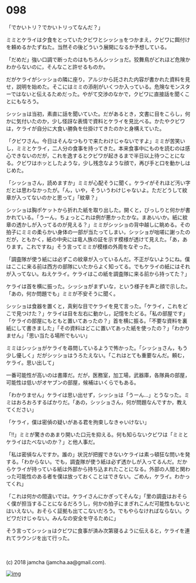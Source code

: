 # 098

「でかいトリ？でかいトリってなんだ？」  

ミミとケライは夕食をとっていたクビワとシッショをつかまえ，クビワに餌付けを頼めるかたずねた。当然その後どういう展開になるか予想している。  

「だめだ」強い口調で断ったのはもちろんシッショだ。狡舞鳥がどれほど危険かわからないのに，そんなこと許せるものか。  

だがケライがシッショの隣に座り，アルジから託された内容が書かれた資料を見せ，説明を始めた。そこにはミミの添削がいくつか入っている。危険なモンスターではないと伝えるためだった。やがて交渉のなかで，クビワに直接話を聞くことにもなろう。  

シッショは当初，素直に話を聞いていた。だがあるとき，文書に目をこらし，何かに気付いたのか，少し怪訝な表情で資料とケライを見比べる。かたやクビワは，ケライが自分に大食い勝負を仕掛けてきたのかと身構えていた。  

「クビワさん。今日はそんなつもりで来たわけじゃないですよ」ミミが苦笑いし，ミミとケライ，二人分の食事を持ってきた。本来食事中にものを読むのは感心できないのだが，これを逸するとクビワが起きるまで半日以上待つことになる。クビワはホッとしたような，少し残念なような顔で，再び手と口を動かしはじめた。  

「シッショさん，読めますか」ミミが心配そうに聞く。ケライがそれほど汚い字だとは思わなかったが。「ん，いや，そういうわけじゃないよ。ただどうして紋章が入ってないのかと思って」「紋章？」  

シッショは胸ポケットから折れた紙を取り出した。開くと，びっしりと何かが書かれている。「うーん，ちょっとこれは例が悪かったかな。まあいいか。紙に紋章の透かしが入ってるのが見える？」ミミがシッショの背中越しに眺める。その拍子にミミの柔らかい身体の一部が当たってしまい，シッショが咄嗟に謝ったのだが，ともかく，紙の中央には竜人族の証を示す模様が透けて見えた。「あ，あります。これですね」そう言ってミミが模様の外周をなぞった。  

「調査隊が使う紙には必ずこの紋章が入っているんだ。不正がないようにね。僕はここに来る前は西方の部隊にいたからよく知ってる。でもケライの紙にはそれが入ってない。ねえケライ。ケライはこの紙を調査隊に来る前から持ってた？」  

ケライは首を横に振った。シッショがまずいな，という様子を声と顔で示した。「あの，何か問題でも」ミミが不安そうに聞く。  

シッショは食器を置くと，真剣な目でケライを見て言った。「ケライ，これをどこで見つけた？」ケライは目を左右に動かし，記憶をたどる。「私の部屋です」「ケライの部屋にもともと置いてあったの？」首を横に振る。「不要な資料を裏紙にして書きました」「その資料はどこに置いてあった紙を使ったの？」「わかりません」「思い当たる場所でもいい」  

ミミはシッショがケライを尋問しているようで怖かった。「シッショさん，もう少し優しく」だがシッショはうろたえない。「これはとても重要なんだ。頼む，ケライ。思い出して」  

一番可能性が高いのは書庫だ。だが，医務室，加工場，武器庫，各隊員の部屋，可能性は低いがオヤブンの部屋，候補はいくらでもある。  

「わかりません」ケライは思い出せず，シッショは「うーん…」とうなった。ミミはおろおろするばかりだ。「あの，シッショさん，何が問題なんですか，教えてください」  

「ケライ，僕は密偵の疑いがある君を拘束しなきゃいけない」  

「!!」ミミが驚きのあまり開いた口元を抑える。何も知らないクビワは「ミミとケライはたべないのか？」と他人事だ。  

「私は密偵なんですか。誰の」状況が把握できないケライは素っ頓狂な問いを発する。「わからない。でも，調査隊が使う紙は必ず透かしが入ってるんだ。だからケライが持っている紙は外部から持ち込まれたことになる。外部の人間と関わった可能性のある者を僕は放っておくことはできない。ごめん，ケライ。わかってくれ」  

「これは何かの間違いでは。ケライさんにかぎってそんな」「里の調査はおそらく僕が担当することになるだろうし，何かの拍子にまぎれこんだ可能性もないとはいえない。おそらく証拠も出てこないだろう。でもやらなければならない。クビワだけじゃない。みんなの安全を守るために」  

そう言ってシッショはクビワに食事が済み次第寝るように伝えると，ケライを連れてラウンジを出て行った。  

<br>  
<br>  
(c) 2018 jamcha (jamcha.aa@gmail.com).  

[![img](http://i.creativecommons.org/l/by-nc-sa/4.0/88x31.png)](http://creativecommons.org/licenses/by-nc-sa/4.0/deed)
